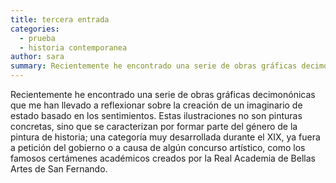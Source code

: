 ```yaml
---
title: tercera entrada
categories:
  - prueba
  - historia contemporanea
author: sara
summary: Recientemente he encontrado una serie de obras gráficas decimonónicas que me han llevado a reflexionar sobre la creación de un imaginario de estado basado en los sentimientos. Estas ilustraciones no son pinturas concretas, sino que se caracterizan por formar parte del género de la pintura de historia; una categoría muy desarrollada durante el XIX, ya fuera a petición del gobierno o a causa de algún concurso artístico, como los famosos certámenes académicos creados por la Real Academia de Bellas Artes de San Fernando.
---
```

<p>Recientemente he encontrado una serie de obras gráficas decimonónicas que me han llevado a reflexionar sobre la creación de un imaginario de estado basado en los sentimientos. Estas ilustraciones no son pinturas concretas, sino que se caracterizan por formar parte del género de la pintura de historia; una categoría muy desarrollada durante el XIX, ya fuera a petición del gobierno o a causa de algún concurso artístico, como los famosos certámenes académicos creados por la Real Academia de Bellas Artes de San Fernando.</p>